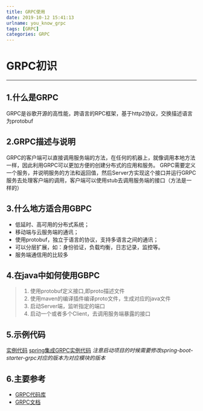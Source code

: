 ```yaml
---
title: GRPC使用
date: 2019-10-12 15:41:13
urlname: you_know_grpc
tags: [GRPC]
categories: GRPC
---
```

 
# GRPC初识
---


## 1.什么是GRPC
GRPC是谷歌开源的高性能，跨语言的RPC框架，基于http2协议，交换描述语言为protobuf 


## 2.GRPC描述与说明
  GRPC的客户端可以直接调用服务端的方法，在任何的机器上，就像调用本地方法一样，因此利用GRPC可以更加方便的创建分布式的应用和服务。
 GRPC需要定义一个服务，并说明服务的方法和返回值，然后Server方实现这个接口并运行GRPC服务去处理客户端的调用，客户端可以使用stub去调用服务端的接口（方法是一样的）
## 3.什么地方适合用GBPC
- 低延时、高可用的分布式系统；
- 移动端与云服务端的通讯；
- 使用protobuf，独立于语言的协议，支持多语言之间的通讯；
- 可以分层扩展，如：身份验证，负载均衡，日志记录，监控等。
- 服务端通信用的比较多

## 4.在java中如何使用GBPC
 > 1. 使用protobuf定义接口,即proto描述文件
 > 2. 使用maven的编译插件编译proto文件，生成对应的java文件
 > 3. 启动Server端，监听指定的端口
 > 4. 启动一个或者多个Client，去调用服务端暴露的接口
 
## 5.示例代码
[实例代码](https://github.com/tonywang1/test.git)
[spring集成GRPC实例代码](https://github.com/tonywang1/test.git) 
*注意启动项目的时候需要修改spring-boot-starter-grpc对应的版本为对应模块的版本*


## 6.主要参考
- [GRPC代码库](https://github.com/grpc/grpc/blob/master/README.md)
- [GRPC文档](https://grpc.io/docs/tutorials/basic/java/)
    
 